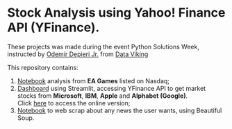 # Stock Analysis using Yahoo! Finance API (YFinance).

These projects was made during the event Python Solutions Week, instructed by [Odemir Depieri Jr.](https://www.linkedin.com/in/odemir-depieri-jr/) from  [Data Viking](https://www.linkedin.com/company/data-viking/)

This repository contains:
1) [Notebook](/API%20%2B%20PDF.ipynb) analysis from **EA Games** listed on Nasdaq;
2) [Dashboard](/dashboard.py) using Streamlit, accessing YFinance API to get market stocks from **Microsoft**, **IBM**, **Apple** and **Alphabet (Google)**.<br>
Click [here](https://tarsisos-stock-analysis-dashboard-5uj8ky.streamlit.app/) to access the online version;
3) [Notebook](/Web%20Scraping%20News.ipynb) to web scrap about any news the user wants, using Beautiful Soup.
